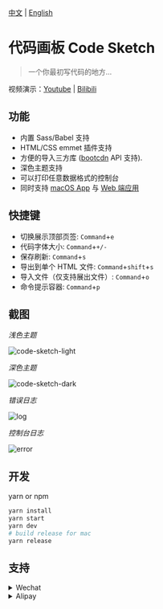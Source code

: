 [中文](README.md) | [English](README-en.md)
# 代码画板 Code Sketch

> 一个你最初写代码的地方...

视频演示：[Youtube](https://youtu.be/zmwb8ZvPR1U) | [Bilibili](https://www.bilibili.com/video/av45565947/)

## 功能

* 内置 Sass/Babel 支持
* HTML/CSS emmet 插件支持
* 方便的导入三方库 ([bootcdn](https://www.bootcdn.cn/) API 支持).
* 深色主题支持
* 可以打印任意数据格式的控制台
* 同时支持 [macOS App](http://code-sketch.com) 与 [Web 端应用](http://web.code-sketch.com)

## 快捷键

* 切换展示顶部页签: `Command`+`e`
* 代码字体大小: `Command`+`+/-`
* 保存刷新: `Command`+`s`
* 导出到单个 HTML 文件: `Command`+`shift`+`s`
* 导入文件（仅支持展出文件）: `Command`+`o`
* 命令提示容器: `Command`+`p`

## 截图

*浅色主题*

![code-sketch-light](https://code-sketch.com/image/code-sketch-light-theme.png)

*深色主题*

![code-sketch-dark](https://code-sketch.com/image/code-sketch-dark-theme.png)

*错误日志*

![log](https://code-sketch.com/image/code-sketch-error-log.png)

*控制台日志*

![error](https://code-sketch.com/image/code-sketch-console-log.png)


## 开发

yarn or npm

```bash
yarn install
yarn start
yarn dev
# build release for mac
yarn release
```

## 支持

<details><summary>Wechat</summary>
<p>
    <img id="wechat-img" width="150" height="150" src="https://img20.360buyimg.com/devfe/jfs/t1/21276/10/6601/79942/5c612355Ebf90f7d4/59d92ca3cd5e85f8.png" alt="donate-wechat" />
</p>
</details>

<details><summary>Alipay</summary>
<p>
    <img id="wechat-img" width="150" height="150" src="https://img10.360buyimg.com/devfe/jfs/t1/20408/25/6709/20132/5c612338E1e48641f/20cf08d4409c6a8e.png" alt="donate-wechat" />
</p>
</details>

